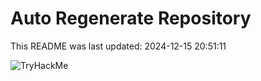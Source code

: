 # Auto Regenerate Repository

This README was last updated: 2024-12-15 20:51:11

 ![TryHackMe](https://tryhackme.com/badge/533634)
